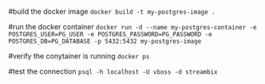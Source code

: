 #build the docker image
`docker build -t my-postgres-image .`

#run the docker container
`docker run -d --name my-postgres-container -e POSTGRES_USER=PG_USER -e POSTGRES_PASSWORD=PG_PASSWORD -e POSTGRES_DB=PG_DATABASE -p 5432:5432 my-postgres-image`


#verify the conytainer is running
`docker ps`

#test the connection
`psql -h localhost -U vboss -d streambix`










